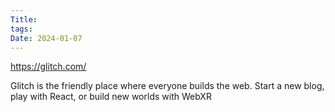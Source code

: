 ```yaml
---
Title: 
tags: 
Date: 2024-01-07
---
```

https://glitch.com/

Glitch is the friendly place where everyone builds the web. Start a new blog, play with React, or build new worlds with WebXR
